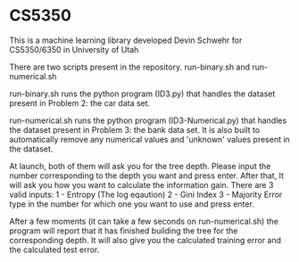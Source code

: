 # CS5350
This is a machine learning library developed Devin Schwehr for CS5350/6350 in University of Utah

There are two scripts present in the repository. run-binary.sh and run-numerical.sh

run-binary.sh runs the python program (ID3.py) that handles the dataset present in Problem 2: the car data set.

run-numerical.sh runs the python program (ID3-Numerical.py) that handles the dataset present in Problem 3: the bank data set. It is also built to automatically remove 
any numerical values and 'unknown' values present in the dataset.

At launch, both of them will ask you for the tree depth. Please input the number corresponding to the depth you want and press enter. After that,
It will ask you how you want to calculate the information gain. There are 3 valid inputs:
1 - Entropy (The log eqaution)
2 - Gini Index
3 - Majority Error
type in the number for which one you want to use and press enter.

After a few moments (it can take a few seconds on run-numerical.sh) the program will report that it has finished building the tree for the corresponding depth.
It will also give you the calculated training error and the calculated test error. 